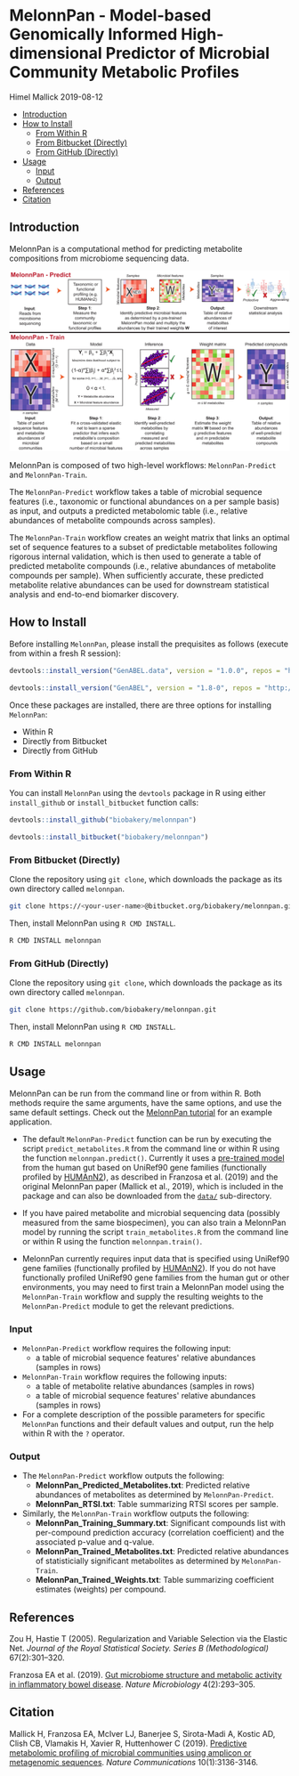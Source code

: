 MelonnPan - Model-based Genomically Informed High-dimensional Predictor of Microbial Community Metabolic Profiles
================
Himel Mallick
2019-08-12

-   [Introduction](#introduction)
-   [How to Install](#how-to-install)
    -   [From Within R](#from-within-r)
    -   [From Bitbucket (Directly)](#from-bitbucket-directly)
    -   [From GitHub (Directly)](#from-github-directly)
-   [Usage](#usage)
    -   [Input](#input)
    -   [Output](#output)
-   [References](#references)
-   [Citation](#citation)

Introduction
------------

MelonnPan is a computational method for predicting metabolite compositions from microbiome sequencing data.

![Overview of MelonnPan](https://github.com/biobakery/melonnpan/raw/master/vignettes/Figure_0.jpg)

MelonnPan is composed of two high-level workflows: `MelonnPan-Predict` and `MelonnPan-Train`.

The `MelonnPan-Predict` workflow takes a table of microbial sequence features (i.e., taxonomic or functional abundances on a per sample basis) as input, and outputs a predicted metabolomic table (i.e., relative abundances of metabolite compounds across samples).

The `MelonnPan-Train` workflow creates an weight matrix that links an optimal set of sequence features to a subset of predictable metabolites following rigorous internal validation, which is then used to generate a table of predicted metabolite compounds (i.e., relative abundances of metabolite compounds per sample). When sufficiently accurate, these predicted metabolite relative abundances can be used for downstream statistical analysis and end-to-end biomarker discovery.

How to Install
--------------

Before installing `MelonnPan`, please install the prequisites as follows (execute from within a fresh R session):

``` r
devtools::install_version("GenABEL.data", version = "1.0.0", repos = "http://cran.us.r-project.org")
```

``` r
devtools::install_version("GenABEL", version = "1.8-0", repos = "http://cran.us.r-project.org")
```

Once these packages are installed, there are three options for installing `MelonnPan`:

-   Within R
-   Directly from Bitbucket
-   Directly from GitHub

### From Within R

You can install `MelonnPan` using the `devtools` package in R using either `install_github` or `install_bitbucket` function calls:

``` r
devtools::install_github("biobakery/melonnpan")
```

``` r
devtools::install_bitbucket("biobakery/melonnpan")
```

### From Bitbucket (Directly)

Clone the repository using `git clone`, which downloads the package as its own directory called `melonnpan`.

``` bash
git clone https://<your-user-name>@bitbucket.org/biobakery/melonnpan.git
```

Then, install MelonnPan using `R CMD INSTALL`.

``` bash
R CMD INSTALL melonnpan
```

### From GitHub (Directly)

Clone the repository using `git clone`, which downloads the package as its own directory called `melonnpan`.

``` bash
git clone https://github.com/biobakery/melonnpan.git
```

Then, install MelonnPan using `R CMD INSTALL`.

``` bash
R CMD INSTALL melonnpan
```

Usage
-----

MelonnPan can be run from the command line or from within R. Both methods require the same arguments, have the same options, and use the same default settings. Check out the [MelonnPan tutorial](https://bitbucket.org/biobakery/biobakery/wiki/melonnpan) for an example application.

-   The default `MelonnPan-Predict` function can be run by executing the script `predict_metabolites.R` from the command line or within R using the function `melonnpan.predict()`. Currently it uses a [pre-trained model](https://github.com/biobakery/melonnpan/blob/master/data/melonnpan.trained.model.txt) from the human gut based on UniRef90 gene families (functionally profiled by [HUMAnN2](http://huttenhower.sph.harvard.edu/humann2)), as described in Franzosa et al. (2019) and the original MelonnPan paper (Mallick et al., 2019), which is included in the package and can also be downloaded from the [`data/`](https://github.com/biobakery/melonnpan/blob/master/data) sub-directory.

-   If you have paired metabolite and microbial sequencing data (possibly measured from the same biospecimen), you can also train a MelonnPan model by running the script `train_metabolites.R` from the command line or within R using the function `melonnpan.train()`.

-   MelonnPan currently requires input data that is specified using UniRef90 gene families (functionally profiled by [HUMAnN2](http://huttenhower.sph.harvard.edu/humann2)). If you do not have functionally profiled UniRef90 gene families from the human gut or other environments, you may need to first train a MelonnPan model using the `MelonnPan-Train` workflow and supply the resulting weights to the `MelonnPan-Predict` module to get the relevant predictions.

### Input

-   `MelonnPan-Predict` workflow requires the following input:
    -   a table of microbial sequence features' relative abundances (samples in rows)
-   `MelonnPan-Train` workflow requires the following inputs:
    -   a table of metabolite relative abundances (samples in rows)
    -   a table of microbial sequence features' relative abundances (samples in rows)
-   For a complete description of the possible parameters for specific `MelonnPan` functions and their default values and output, run the help within R with the `?` operator.

### Output

-   The `MelonnPan-Predict` workflow outputs the following:
    -   **MelonnPan\_Predicted\_Metabolites.txt**: Predicted relative abundances of metabolites as determined by `MelonnPan-Predict`.
    -   **MelonnPan\_RTSI.txt**: Table summarizing RTSI scores per sample.
-   Similarly, the `MelonnPan-Train` workflow outputs the following:
    -   **MelonnPan\_Training\_Summary.txt**: Significant compounds list with per-compound prediction accuracy (correlation coefficient) and the associated p-value and q-value.
    -   **MelonnPan\_Trained\_Metabolites.txt**: Predicted relative abundances of statisticially significant metabolites as determined by `MelonnPan-Train`.
    -   **MelonnPan\_Trained\_Weights.txt**: Table summarizing coefficient estimates (weights) per compound.

References
----------

Zou H, Hastie T (2005). Regularization and Variable Selection via the Elastic Net. *Journal of the Royal Statistical Society. Series B (Methodological)* 67(2):301–320.

Franzosa EA et al. (2019). [Gut microbiome structure and metabolic activity in inflammatory bowel disease](https://www.ncbi.nlm.nih.gov/pubmed/30531976). *Nature Microbiology* 4(2):293–305.

Citation
--------

Mallick H, Franzosa EA, McIver LJ, Banerjee S, Sirota-Madi A, Kostic AD, Clish CB, Vlamakis H, Xavier R, Huttenhower C (2019). [Predictive metabolomic profiling of microbial communities using amplicon or metagenomic sequences](https://www.ncbi.nlm.nih.gov/pubmed/31316056). *Nature Communications* 10(1):3136-3146.

